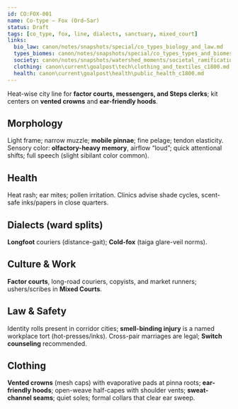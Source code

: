 ```yaml
---
id: CO:FOX-001
name: Co-type — Fox (Ord–Sar)
status: Draft
tags: [co_type, fox, line, dialects, sanctuary, mixed_court]
links:
  bio_law: canon/notes/snapshots/special/co_types_biology_and_law.md
  types_biomes: canon/notes/snapshots/special/co_types_types_and_biomes.md
  society: canon/notes/snapshots/watershed_moments/societal_ramifications_green_skies_c1503_1530.md
  clothing: canon\current\goalpost\tech\clothing_and_textiles_c1800.md
  health: canon\current\goalpost\health\public_health_c1800.md
---
```


Heat-wise city line for **factor courts, messengers, and Steps clerks**; kit centers on **vented crowns** and **ear-friendly hoods**.

## Morphology
Light frame; narrow muzzle; **mobile pinnae**; fine pelage; tendon elasticity. Sensory color: **olfactory-heavy memory**, airflow “loud”; quick attentional shifts; full speech (slight sibilant color common).

## Health
Heat rash; ear mites; pollen irritation. Clinics advise shade cycles, scent-safe inks/papers in close quarters.

## Dialects (ward splits)
**Longfoot** couriers (distance-gait); **Cold-fox** (taiga glare-veil norms).

## Culture & Work
**Factor courts**, long-road couriers, copyists, and market runners; ushers/scribes in **Mixed Courts**.

## Law & Safety
Identity rolls present in corridor cities; **smell-binding injury** is a named workplace tort (hot-presses/inks). Cross-pair marriages are legal; **Switch counseling** recommended.

## Clothing
**Vented crowns** (mesh caps) with evaporative pads at pinna roots; **ear-friendly hoods**; open-weave half-capes with shoulder vents; **sweat-channel seams**; quiet soles; formal collars that clear ear sweep.
